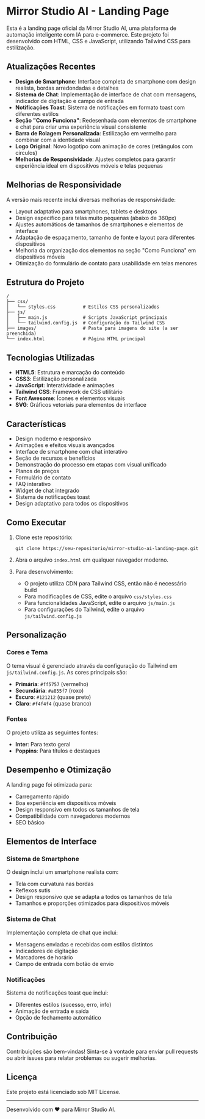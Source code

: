 # Mirror Studio AI - Landing Page

Esta é a landing page oficial da Mirror Studio AI, uma plataforma de automação inteligente com IA para e-commerce. Este projeto foi desenvolvido com HTML, CSS e JavaScript, utilizando Tailwind CSS para estilização.

## Atualizações Recentes

- **Design de Smartphone**: Interface completa de smartphone com design realista, bordas arredondadas e detalhes
- **Sistema de Chat**: Implementação de interface de chat com mensagens, indicador de digitação e campo de entrada
- **Notificações Toast**: Sistema de notificações em formato toast com diferentes estilos
- **Seção "Como Funciona"**: Redesenhada com elementos de smartphone e chat para criar uma experiência visual consistente
- **Barra de Rolagem Personalizada**: Estilização em vermelho para combinar com a identidade visual
- **Logo Original**: Novo logotipo com animação de cores (retângulos com círculos)
- **Melhorias de Responsividade**: Ajustes completos para garantir experiência ideal em dispositivos móveis e telas pequenas

## Melhorias de Responsividade

A versão mais recente inclui diversas melhorias de responsividade:

- Layout adaptativo para smartphones, tablets e desktops
- Design específico para telas muito pequenas (abaixo de 360px)
- Ajustes automáticos de tamanhos de smartphones e elementos de interface
- Adaptação de espaçamento, tamanho de fonte e layout para diferentes dispositivos
- Melhoria da organização dos elementos na seção "Como Funciona" em dispositivos móveis
- Otimização do formulário de contato para usabilidade em telas menores

## Estrutura do Projeto

```
/
├── css/
│   └── styles.css          # Estilos CSS personalizados
├── js/
│   ├── main.js             # Scripts JavaScript principais
│   └── tailwind.config.js  # Configuração do Tailwind CSS
├── images/                 # Pasta para imagens do site (a ser preenchida)
└── index.html              # Página HTML principal
```

## Tecnologias Utilizadas

- **HTML5**: Estrutura e marcação do conteúdo
- **CSS3**: Estilização personalizada
- **JavaScript**: Interatividade e animações
- **Tailwind CSS**: Framework de CSS utilitário
- **Font Awesome**: Ícones e elementos visuais
- **SVG**: Gráficos vetoriais para elementos de interface

## Características

- Design moderno e responsivo
- Animações e efeitos visuais avançados
- Interface de smartphone com chat interativo
- Seção de recursos e benefícios
- Demonstração do processo em etapas com visual unificado
- Planos de preços
- Formulário de contato
- FAQ interativo
- Widget de chat integrado
- Sistema de notificações toast
- Design adaptativo para todos os dispositivos

## Como Executar

1. Clone este repositório:

   ```
   git clone https://seu-repositorio/mirror-studio-ai-landing-page.git
   ```

2. Abra o arquivo `index.html` em qualquer navegador moderno.

3. Para desenvolvimento:
   - O projeto utiliza CDN para Tailwind CSS, então não é necessário build
   - Para modificações de CSS, edite o arquivo `css/styles.css`
   - Para funcionalidades JavaScript, edite o arquivo `js/main.js`
   - Para configurações do Tailwind, edite o arquivo `js/tailwind.config.js`

## Personalização

### Cores e Tema

O tema visual é gerenciado através da configuração do Tailwind em `js/tailwind.config.js`. As cores principais são:

- **Primária**: `#ff5757` (vermelho)
- **Secundária**: `#a855f7` (roxo)
- **Escuro**: `#121212` (quase preto)
- **Claro**: `#f4f4f4` (quase branco)

### Fontes

O projeto utiliza as seguintes fontes:

- **Inter**: Para texto geral
- **Poppins**: Para títulos e destaques

## Desempenho e Otimização

A landing page foi otimizada para:

- Carregamento rápido
- Boa experiência em dispositivos móveis
- Design responsivo em todos os tamanhos de tela
- Compatibilidade com navegadores modernos
- SEO básico

## Elementos de Interface

### Sistema de Smartphone

O design inclui um smartphone realista com:

- Tela com curvatura nas bordas
- Reflexos sutis
- Design responsivo que se adapta a todos os tamanhos de tela
- Tamanhos e proporções otimizados para dispositivos móveis

### Sistema de Chat

Implementação completa de chat que inclui:

- Mensagens enviadas e recebidas com estilos distintos
- Indicadores de digitação
- Marcadores de horário
- Campo de entrada com botão de envio

### Notificações

Sistema de notificações toast que inclui:

- Diferentes estilos (sucesso, erro, info)
- Animação de entrada e saída
- Opção de fechamento automático

## Contribuição

Contribuições são bem-vindas! Sinta-se à vontade para enviar pull requests ou abrir issues para relatar problemas ou sugerir melhorias.

## Licença

Este projeto está licenciado sob MIT License.

---

Desenvolvido com ❤️ para Mirror Studio AI.
